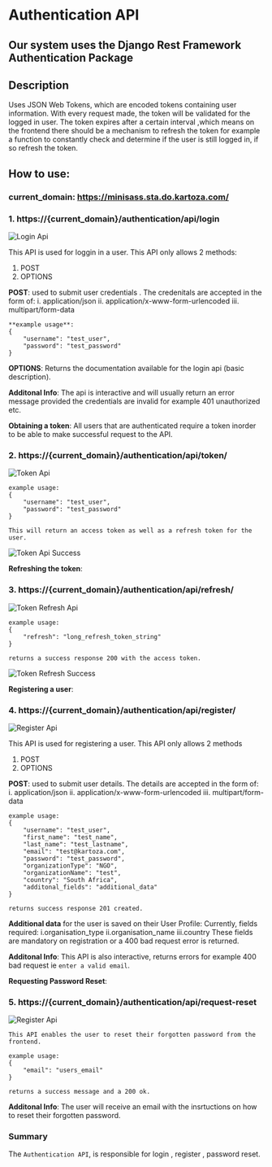 # Authentication API

## Our system uses the Django Rest Framework Authentication Package

## Description
Uses JSON Web Tokens, which are encoded tokens containing user information. 
With every request made, the token will be validated for the logged in user.
The token expires after a certain interval ,which means on the frontend there should be a mechanism
to refresh the token for example a function to constantly check and determine if the user is still logged in, if so refresh the token.

## How to use:

### current_domain: https://minisass.sta.do.kartoza.com/ 

### 1. https://{current_domain}/authentication/api/login


![Login Api](./img/login_api.png)

This API is used for loggin in a user.
This API only allows 2 methods: 
1. POST
2. OPTIONS

 **POST**: used to submit user credentials . The credenitals are accepted in the form of:
    i. application/json
    ii. application/x-www-form-urlencoded
    iii. multipart/form-data

    **example usage**:
    {
        "username": "test_user",
        "password": "test_password"
    }

 **OPTIONS**: Returns the documentation available for the login api (basic description).

**Additonal Info**:
    The api is interactive and will usually return an error message provided the credentials 
    are invalid for example 401 unauthorized etc.

**Obtaining a token**:
    All users that are authenticated require a token inorder to be able to make 
    successful request to the API.

### 2. https://{current_domain}/authentication/api/token/

![Token Api](./img/token_api.png)

    example usage:
    {
        "username": "test_user",
        "password": "test_password"
    }

    This will return an access token as well as a refresh token for the user.

![Token Api Success](./img/success_response_for_token_obtain.png)

**Refreshing the token**:

### 3. https://{current_domain}/authentication/api/refresh/

![Token Refresh Api](./img/token_refresh.png)

    example usage: 
    {
        "refresh": "long_refresh_token_string"
    }

    returns a success response 200 with the access token.

![Token Refresh Success](./img/success_response_token_obtain.png)


**Registering a user**:

### 4. https://{current_domain}/authentication/api/register/

![Register Api](./img/registration_api.png)

This API is used for registering a user.
This API only allows 2 methods 
1. POST
2.  OPTIONS

**POST**: used to submit user details. The details are accepted in the form of:
    i. application/json
    ii. application/x-www-form-urlencoded
    iii. multipart/form-data

    example usage: 
    {
        "username": "test_user",
        "first_name": "test_name",
        "last_name": "test_lastname",
        "email": "test@kartoza.com",
        "password": "test_password",
        "organizationType": "NGO",
        "organizationName": "test",
        "country": "South Africa",
        "additonal_fields": "additional_data"
    }

    returns success response 201 created.

**Additional data** for the user is saved on their User Profile:
    Currently, fields required:
    i.organisation_type
    ii.organisation_name
    iii.country
    These fields are mandatory on registration or a 400 bad request error is returned.

**Additonal Info**:
    This API is also interactive, returns errors for example 
    400 bad request ie `enter a valid email`.


**Requesting Password Reset**:

### 5. https://{current_domain}/authentication/api/request-reset

![Register Api](./img/request_password_reset.png)

    This API enables the user to reset their forgotten password from the frontend.

    example usage: 
    {
        "email": "users_email"
    }

    returns a success message and a 200 ok.

**Additonal Info**:
    The user will receive an email with the insrtuctions on how to reset their forgotten password.



### Summary

The `Authentication API`, is responsible for login , register , password reset.
